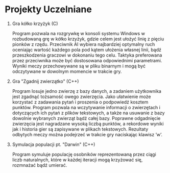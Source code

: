 # Projekty Uczelniane
<ol>
  <li>
    Gra kółko krzyżyk (C)
    <p>
      Program pozwala na rozgrywkę w konsoli systemu Windows w rozbudowaną grę w kółko krzyżyk, gdzie celem jest ułożyć linię z pięciu pionków z rzędu. Przeciwnik AI wybiera najbardziej optymalny ruch oceniając wartość każdego pola pod kątem ułożenia własnej linii, bądź przeszkodzenia graczowi w dokonaniu tego celu. Taktyka preferowana przez przeciwnika może być dostosowana odpowiednimi parametrami. Wyniki meczy przechowywane są w pliku binarnym i mogą być odczytywane w dowolnym momencie w trakcie gry.
    </p>
  </li>
  <li>
    Gra "Zgadnij zwierzątko" (C++)
    <p>
      Program losuje jedno zwierzę z bazy danych, a zadaniem użytkownika jest zgadnąć tożsamość owego zwierzęcia. Jako ułatwienie może korzystać z zadawania pytań i proszenia o podpowiedź kosztem punktów. Program pozwala na wczytywanie informacji o zwierzętach i dotyczących ich pytań z plików tekstowych, a także na usuwanie z bazy dowolnie wybranych zwierząt bądź całej bazy. Poprawne odgadnięcie zwierzęcia jest nagradzane wysoką liczbą punktów, a rekordowe wyniki jak i historia gier są zapisywane w plikach tekstowych. Rezultaty odbytych meczy można podejrzeć w trakcie gry naciskając klawisz ’w’.
    </p>
  </li>
  <li>
    Symulacja populacji pt. "Darwin" (C++)
    <p>
      Program symuluje populację osobników reprezentowaną przez ciągi liczb naturalnych, które w każdej iteracji mogą krzyżować się, rozmnażać bądź umierać.
    </p>
  </li>
</ol>
